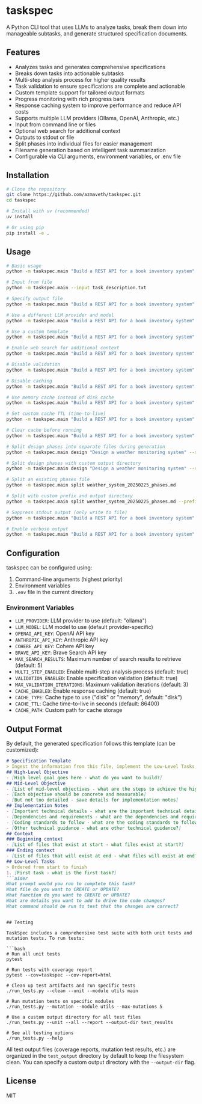 # taskspec

A Python CLI tool that uses LLMs to analyze tasks, break them down into manageable subtasks, and generate structured specification documents.

## Features

- Analyzes tasks and generates comprehensive specifications
- Breaks down tasks into actionable subtasks
- Multi-step analysis process for higher quality results
- Task validation to ensure specifications are complete and actionable
- Custom template support for tailored output formats
- Progress monitoring with rich progress bars
- Response caching system to improve performance and reduce API costs
- Supports multiple LLM providers (Ollama, OpenAI, Anthropic, etc.)
- Input from command line or files
- Optional web search for additional context
- Outputs to stdout or file
- Split phases into individual files for easier management
- Filename generation based on intelligent task summarization
- Configurable via CLI arguments, environment variables, or .env file

## Installation

```bash
# Clone the repository
git clone https://github.com/azmaveth/taskspec.git
cd taskspec

# Install with uv (recommended)
uv install

# Or using pip
pip install -e .
```

## Usage

```bash
# Basic usage
python -m taskspec.main "Build a REST API for a book inventory system"

# Input from file
python -m taskspec.main --input task_description.txt

# Specify output file
python -m taskspec.main "Build a REST API for a book inventory system" --output book_api_spec.md

# Use a different LLM provider and model
python -m taskspec.main "Build a REST API for a book inventory system" --provider openai --model gpt-4o

# Use a custom template
python -m taskspec.main "Build a REST API for a book inventory system" --template my_template.md

# Enable web search for additional context
python -m taskspec.main "Build a REST API for a book inventory system" --search

# Disable validation
python -m taskspec.main "Build a REST API for a book inventory system" --no-validate

# Disable caching
python -m taskspec.main "Build a REST API for a book inventory system" --no-cache

# Use memory cache instead of disk cache
python -m taskspec.main "Build a REST API for a book inventory system" --cache-type memory

# Set custom cache TTL (time-to-live)
python -m taskspec.main "Build a REST API for a book inventory system" --cache-ttl 3600

# Clear cache before running
python -m taskspec.main "Build a REST API for a book inventory system" --clear-cache

# Split design phases into separate files during generation
python -m taskspec.main design "Design a weather monitoring system" --split-phases

# Split design phases with custom output directory 
python -m taskspec.main design "Design a weather monitoring system" --split-phases --output-dir phases/

# Split an existing phases file
python -m taskspec.main split weather_system_20250225_phases.md

# Split with custom prefix and output directory
python -m taskspec.main split weather_system_20250225_phases.md --prefix weather_app --output-dir implementation/

# Suppress stdout output (only write to file)
python -m taskspec.main "Build a REST API for a book inventory system" --output book_api_spec.md --no-stdout

# Enable verbose output
python -m taskspec.main "Build a REST API for a book inventory system" --verbose
```

## Configuration

taskspec can be configured using:

1. Command-line arguments (highest priority)
2. Environment variables
3. `.env` file in the current directory

### Environment Variables

- `LLM_PROVIDER`: LLM provider to use (default: "ollama")
- `LLM_MODEL`: LLM model to use (default provider-specific)
- `OPENAI_API_KEY`: OpenAI API key
- `ANTHROPIC_API_KEY`: Anthropic API key
- `COHERE_API_KEY`: Cohere API key
- `BRAVE_API_KEY`: Brave Search API key
- `MAX_SEARCH_RESULTS`: Maximum number of search results to retrieve (default: 5)
- `MULTI_STEP_ENABLED`: Enable multi-step analysis process (default: true)
- `VALIDATION_ENABLED`: Enable specification validation (default: true)
- `MAX_VALIDATION_ITERATIONS`: Maximum validation iterations (default: 3)
- `CACHE_ENABLED`: Enable response caching (default: true)
- `CACHE_TYPE`: Cache type to use ("disk" or "memory", default: "disk")
- `CACHE_TTL`: Cache time-to-live in seconds (default: 86400)
- `CACHE_PATH`: Custom path for cache storage

## Output Format

By default, the generated specification follows this template (can be customized):

```markdown
# Specification Template
> Ingest the information from this file, implement the Low-Level Tasks, and generate the code that will satisfy the High and Mid-Level Objectives.
## High-Level Objective
- [High level goal goes here - what do you want to build?]
## Mid-Level Objective
- [List of mid-level objectives - what are the steps to achieve the high-level objective?]
- [Each objective should be concrete and measurable]
- [But not too detailed - save details for implementation notes]
## Implementation Notes
- [Important technical details - what are the important technical details?]
- [Dependencies and requirements - what are the dependencies and requirements?]
- [Coding standards to follow - what are the coding standards to follow?]
- [Other technical guidance - what are other technical guidance?]
## Context
### Beginning context
- [List of files that exist at start - what files exist at start?]
### Ending context  
- [List of files that will exist at end - what files will exist at end?]
## Low-Level Tasks
> Ordered from start to finish
1. [First task - what is the first task?]
```aider
What prompt would you run to complete this task?
What file do you want to CREATE or UPDATE?
What function do you want to CREATE or UPDATE?
What are details you want to add to drive the code changes?
What command should be run to test that the changes are correct?
```
```

## Testing

TaskSpec includes a comprehensive test suite with both unit tests and mutation tests. To run tests:

```bash
# Run all unit tests
pytest

# Run tests with coverage report
pytest --cov=taskspec --cov-report=html

# Clean up test artifacts and run specific tests
./run_tests.py --clean --unit --module utils main

# Run mutation tests on specific modules
./run_tests.py --mutation --module utils --max-mutations 5

# Use a custom output directory for all test files
./run_tests.py --unit --all --report --output-dir test_results

# See all testing options
./run_tests.py --help
```

All test output files (coverage reports, mutation test results, etc.) are organized 
in the `test_output` directory by default to keep the filesystem clean. You can 
specify a custom output directory with the `--output-dir` flag.

## License

MIT
